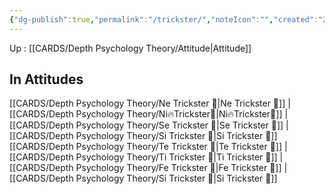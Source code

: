 ```yaml
---
{"dg-publish":true,"permalink":"/trickster/","noteIcon":"","created":"2022-12-31T00:59:13.583+01:00","updated":"2023-04-10T21:32:14.957+02:00"}
---
```


Up : [[CARDS/Depth Psychology Theory/Attitude\|Attitude]]

## In Attitudes
[[CARDS/Depth Psychology Theory/Ne Trickster 🤡\|Ne Trickster 🤡]] | [[CARDS/Depth Psychology Theory/Ni🔥Trickster🤡\|Ni🔥Trickster🤡]] | [[CARDS/Depth Psychology Theory/Se Trickster 🤡\|Se Trickster 🤡]] | [[CARDS/Depth Psychology Theory/Si Trickster 🤡\|Si Trickster 🤡]]
[[CARDS/Depth Psychology Theory/Te Trickster 🤡\|Te Trickster 🤡]] | [[CARDS/Depth Psychology Theory/Ti Trickster 🤡\|Ti Trickster 🤡]] | [[CARDS/Depth Psychology Theory/Fe Trickster 🤡\|Fe Trickster 🤡]] | [[CARDS/Depth Psychology Theory/Si Trickster 🤡\|Si Trickster 🤡]]